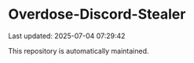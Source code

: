 # Overdose-Discord-Stealer

Last updated: 2025-07-04 07:29:42

This repository is automatically maintained.
